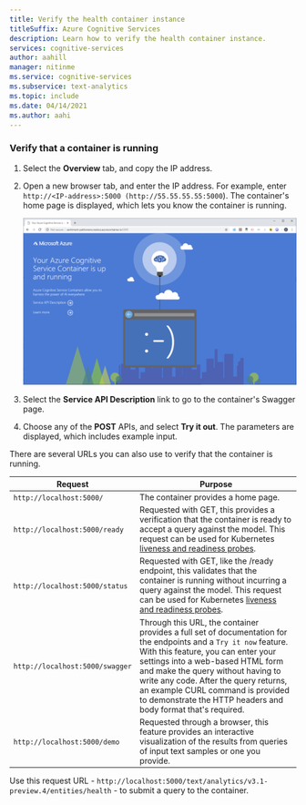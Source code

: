 ```yaml
---
title: Verify the health container instance
titleSuffix: Azure Cognitive Services
description: Learn how to verify the health container instance.
services: cognitive-services
author: aahill
manager: nitinme
ms.service: cognitive-services
ms.subservice: text-analytics
ms.topic: include
ms.date: 04/14/2021
ms.author: aahi
---
```


### Verify that a container is running

1. Select the **Overview** tab, and copy the IP address.
1. Open a new browser tab, and enter the IP address. For example, enter `http://<IP-address>:5000 (http://55.55.55.55:5000`). The container's home page is displayed, which lets you know the container is running.

    ![View the container home page to verify that it's running](../media/how-tos/container-instance/swagger-docs-on-container.png)

1. Select the **Service API Description** link to go to the container's Swagger page.

1. Choose any of the **POST** APIs, and select **Try it out**. The parameters are displayed, which includes example input.

There are several URLs you can also use to verify that the container is running.

|Request|Purpose|
|--|--|
|`http://localhost:5000/`|The container provides a home page.|
|`http://localhost:5000/ready`|Requested with GET, this provides a verification that the container is ready to accept a query against the model. This request can be used for Kubernetes [liveness and readiness probes](https://kubernetes.io/docs/tasks/configure-pod-container/configure-liveness-readiness-probes/).|
|`http://localhost:5000/status`|Requested with GET, like the /ready endpoint, this validates that the container is running without incurring a query against the model. This request can be used for Kubernetes [liveness and readiness probes](https://kubernetes.io/docs/tasks/configure-pod-container/configure-liveness-readiness-probes/).|
|`http://localhost:5000/swagger`|Through this URL, the container provides a full set of documentation for the endpoints and a `Try it now` feature. With this feature, you can enter your settings into a web-based HTML form and make the query without having to write any code. After the query returns, an example CURL command is provided to demonstrate the HTTP headers and body format that's required. |
|`http://localhost:5000/demo`| Requested through a browser, this feature provides an interactive visualization of the results from queries of input text samples or one you provide.  |

Use this request URL - `http://localhost:5000/text/analytics/v3.1-preview.4/entities/health` - to submit a query to the container.
